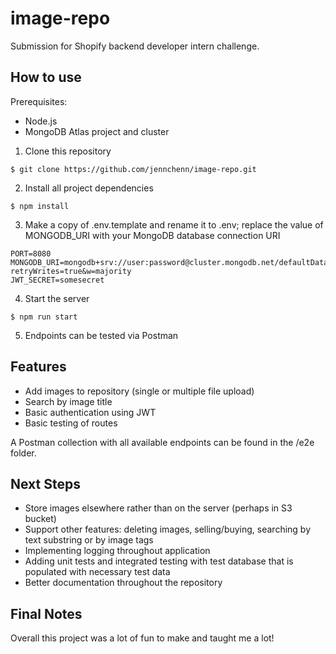 # image-repo
Submission for Shopify backend developer intern challenge.

## How to use
Prerequisites:
* Node.js
* MongoDB Atlas project and cluster

1. Clone this repository
```
$ git clone https://github.com/jennchenn/image-repo.git
```
2. Install all project dependencies
```
$ npm install
```
3. Make a copy of .env.template and rename it to .env; replace the value of MONGODB_URI with your MongoDB database connection URI
```
PORT=8080
MONGODB_URI=mongodb+srv://user:password@cluster.mongodb.net/defaultDatabase?retryWrites=true&w=majority
JWT_SECRET=somesecret
```
4. Start the server
```
$ npm run start
```
5. Endpoints can be tested via Postman

## Features
- Add images to repository (single or multiple file upload)
- Search by image title
- Basic authentication using JWT
- Basic testing of routes

A Postman collection with all available endpoints can be found in the /e2e folder.

## Next Steps
- Store images elsewhere rather than on the server (perhaps in S3 bucket)
- Support other features: deleting images, selling/buying, searching by text substring or by image tags
- Implementing logging throughout application
- Adding unit tests and integrated testing with test database that is populated with necessary test data
- Better documentation throughout the repository

## Final Notes
Overall this project was a lot of fun to make and taught me a lot!